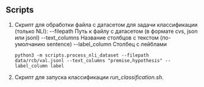 ## Scripts


1. Скрипт для обработки файла с датасетом для задачи классификации (только NLI):
    --filepath          Путь к файлу с датасетом (в формате cvs, json или jsonl)
    --text_columns      Название столбцов с текстом (по-умолчанию sentence)
    --label_column      Столбец с лейблами
    

    `python3 -m scripts.process_nli_dataset --filepath data/rcb/val.jsonl --text_columns "premise,hypothesis" --label_column label` 

2. Скрипт для запуска классификации *run_classification.sh*.


<!-- # py_template

Template repository for Python projects.
Use it to create a new repo, but feel free to adopt for your use-cases.

## Structure

There are several directories to organize your code:
- `src`: Main directory for your modules, e.g., models or dataset implementations, train loops, metrics.
- `scripts`: Directory to define scripts to interact with modules, e.g., run training or evaluation, run data preprocessing, collect statistic.
- `tests`: Directory for tests, this may include multiple unit tests for different parts of logic.

You can create new directories for your need.
For example, you can create a `Notebooks` folder for Jupyter notebooks, such as `EDA.ipynb`.

## Usage

First of all,
navigate to [`pyproject.toml`](./pyproject.toml) and set up `name` and `url` properties according to your project.

For correct work of the import system:
1. Use absolute import statements starting from `src`. For example, `from src.model import MySuperModel`
2. Execute scripts as modules, i.e. use `python -m scripts.<module_name>`. See details about `-m` flag [here](https://docs.python.org/3/using/cmdline.html#cmdoption-m).

To keep your code clean, use `black`, `isort`, and `mypy`
(install everything from [`requirements.dev.txt`](./requirements.dev.txt)).
[`pyproject.toml`](./pyproject.toml) already defines their parameters, but you can change them if you want.
 -->